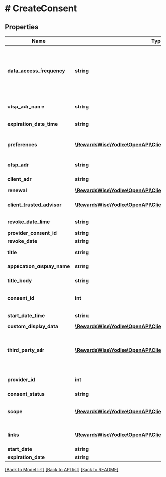 # # CreateConsent

## Properties

Name | Type | Description | Notes
------------ | ------------- | ------------- | -------------
**data_access_frequency** | **string** | Data Access Frequency explains the number of times that this consent can be used.&lt;br&gt; Otherwise called as consent frequency type. | [optional]
**otsp_adr_name** | **string** | Name of the Accredited Data Recipient/Organization | [optional]
**expiration_date_time** | **string** | Consent expiry datetime. |
**preferences** | [**\RewardsWise\Yodlee\OpenAPI\Client\Model\Preferences[]**](Preferences.md) | Preferences describes options about the additional usage of data or purge data |
**otsp_adr** | **string** | Unique/Accredition Id of the ADR | [optional]
**client_adr** | **string** | Client Name of the ADR |
**renewal** | [**\RewardsWise\Yodlee\OpenAPI\Client\Model\Renewal**](Renewal.md) |  | [optional]
**client_trusted_advisor** | [**\RewardsWise\Yodlee\OpenAPI\Client\Model\ClientTrustedAdvisor[]**](ClientTrustedAdvisor.md) | describes information of client trusted advisor | [optional]
**revoke_date_time** | **string** | Consent revoke datetime. |
**provider_consent_id** | **string** | Provider consent id | [optional]
**revoke_date** | **string** | Consent revoke date. |
**title** | **string** | Title for the consent form. |
**application_display_name** | **string** | Application display name. |
**title_body** | **string** | Description for the title. |
**consent_id** | **int** | Consent Id generated through POST Consent. |
**start_date_time** | **string** | Consent start datetime. |
**custom_display_data** | [**\RewardsWise\Yodlee\OpenAPI\Client\Model\CustomDisplayData**](CustomDisplayData.md) |  | [optional]
**third_party_adr** | [**\RewardsWise\Yodlee\OpenAPI\Client\Model\ThirdPartyADR[]**](ThirdPartyADR.md) | ThirdPartyADR describes details of additional parties which are accredited data recipients under organization | [optional]
**provider_id** | **int** | Provider Id for which the consent needs to be generated. |
**consent_status** | **string** | Status of the consent. |
**scope** | [**\RewardsWise\Yodlee\OpenAPI\Client\Model\Scope[]**](Scope.md) | Scope describes about the consent permissions and their purpose. |
**links** | [**\RewardsWise\Yodlee\OpenAPI\Client\Model\Links[]**](Links.md) | GET consent preferences API details |
**start_date** | **string** | Consent start date. |
**expiration_date** | **string** | Consent expiry date. |

[[Back to Model list]](../../README.md#models) [[Back to API list]](../../README.md#endpoints) [[Back to README]](../../README.md)
